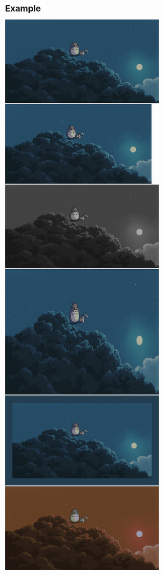 # Example
![](totoro.gif)
![](output/scale0.25x-totoro.gif)
![](output/greyscale-totoro.gif)
![](output/stretch-totoro.gif)
![](output/smart-border-totoro.gif)
![](output/color-substitution-totoro.gif)
